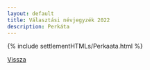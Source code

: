 ```yaml
---
layout: default
title: Választási névjegyzék 2022
description: Perkáta
---
```


{% include settlementHTMLs/Perkaata.html %}

[Vissza](./)